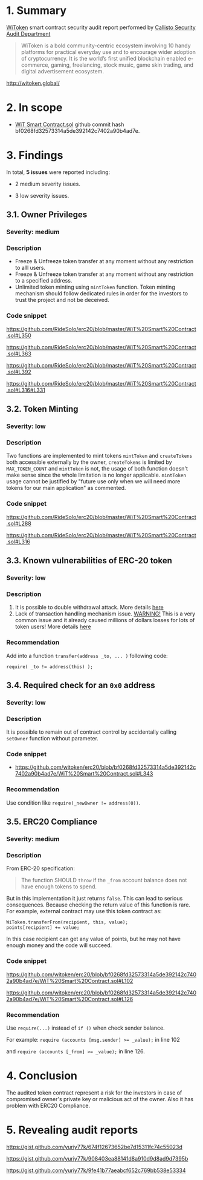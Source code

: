 # 1. Summary

[WiToken](https://github.com/witoken/erc20) smart contract security audit report performed by [Callisto Security Audit Department](https://github.com/EthereumCommonwealth/Auditing)

> WiToken is a bold community-centric ecosystem involving 10 handy platforms for practical everyday use and to encourage wider adoption of cryptocurrency. It is the world’s first unified blockchain enabled e-commerce, gaming, freelancing, stock music, game skin trading, and digital advertisement ecosystem.

http://witoken.global/

# 2. In scope

- [WiT Smart Contract.sol](https://github.com/witoken/erc20/blob/master/WiT%20Smart%20Contract.sol) github commit hash bf0268fd32573314a5de392142c7402a90b4ad7e.

# 3. Findings

In total, **5 issues** were reported including:

- 2 medium severity issues.

- 3 low severity issues.

## 3.1. Owner Privileges

### Severity: medium

### Description

- Freeze & Unfreeze token transfer at any moment without any restriction to alll users.
- Freeze & Unfreeze token transfer at any moment without any restriction to a specified address.
- Unlimited token minting using `mintToken` function. Token minting mechanism should follow dedicated rules in order for the investors to trust the project and not be deceived.

### Code snippet

https://github.com/RideSolo/erc20/blob/master/WiT%20Smart%20Contract.sol#L350

https://github.com/RideSolo/erc20/blob/master/WiT%20Smart%20Contract.sol#L363

https://github.com/RideSolo/erc20/blob/master/WiT%20Smart%20Contract.sol#L392

https://github.com/RideSolo/erc20/blob/master/WiT%20Smart%20Contract.sol#L316#L331

## 3.2. Token Minting

### Severity: low

### Description

Two functions are implemented to mint tokens `mintToken` and `createTokens` both accessible externally by the owner, `createTokens` is limited by `MAX_TOKEN_COUNT` and  `mintToken` is not, the usage of both function doesn't make sense since the whole limitation is no longer applicable. `mintToken` usage cannot be justified by "future use only when we will need more tokens for our main application" as commented.

### Code snippet

https://github.com/RideSolo/erc20/blob/master/WiT%20Smart%20Contract.sol#L288

https://github.com/RideSolo/erc20/blob/master/WiT%20Smart%20Contract.sol#L316

## 3.3. Known vulnerabilities of ERC-20 token

### Severity: low

### Description

1. It is possible to double withdrawal attack. More details [here](https://docs.google.com/document/d/1YLPtQxZu1UAvO9cZ1O2RPXBbT0mooh4DYKjA_jp-RLM/edit)
2. Lack of transaction handling mechanism issue. [WARNING!](https://gist.github.com/Dexaran/ddb3e89fe64bf2e06ed15fbd5679bd20) This is a very common issue and it already caused millions of dollars losses for lots of token users! More details [here](https://docs.google.com/document/d/1Feh5sP6oQL1-1NHi-X1dbgT3ch2WdhbXRevDN681Jv4/edit)

### Recommendation

Add into a function `transfer(address _to, ... )` following code:
```solidity
require( _to != address(this) );
```

## 3.4. Required check for an `0x0` address

### Severity: low

### Description

It is possible to remain out of contract control by accidentally calling `setOwner` function without parameter.

### Code snippet

* https://github.com/witoken/erc20/blob/bf0268fd32573314a5de392142c7402a90b4ad7e/WiT%20Smart%20Contract.sol#L343

### Recommendation

Use condition like `require(_newOwner != address(0))`.

## 3.5. ERC20 Compliance

### Severity: medium

### Description

From ERC-20 specification:

> The function SHOULD `throw` if the `_from` account balance does not have enough tokens to spend.

But in this implementation it just returns `false`. This can lead to serious consequences. Because checking the return value of this function is rare.
For example, external contract may use this token contract as:
```solidity
WiToken.transferFrom(recipient, this, value);
points[recipient] += value;
```
In this case recipient can get any value of points, but he may not have enough money and the code will succeed.

### Code snippet

https://github.com/witoken/erc20/blob/bf0268fd32573314a5de392142c7402a90b4ad7e/WiT%20Smart%20Contract.sol#L102

https://github.com/witoken/erc20/blob/bf0268fd32573314a5de392142c7402a90b4ad7e/WiT%20Smart%20Contract.sol#L126

### Recommendation

Use `require(...)` instead of `if ()` when check sender balance.

For example: `require (accounts [msg.sender] >= _value);` in line 102

and `require (accounts [_from] >= _value);` in line 126. 

# 4. Conclusion

The audited token contract represent a risk for the investors in case of compromised owner's private key or malicious act of the owner. Also it has problem with ERC20 Compliance.

# 5. Revealing audit reports

https://gist.github.com/yuriy77k/674f12673652be7d15311fc74c55023d

https://gist.github.com/yuriy77k/908403ea88141d8a910d9d8ad9d7395b

https://gist.github.com/yuriy77k/9fe41b77aeabcf652c769bb538e53334
